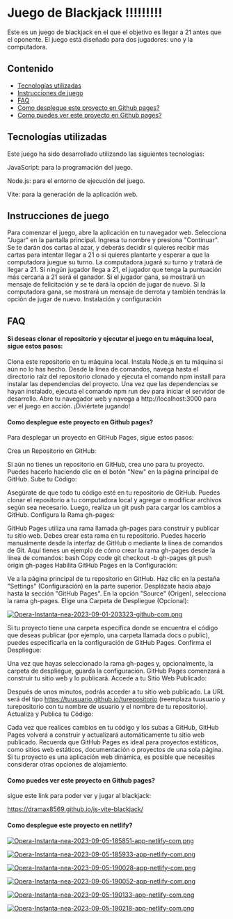 # Juego de Blackjack !!!!!!!!!

Este es un juego de blackjack en el que el objetivo es llegar a 21 antes que el oponente. El juego está diseñado para dos jugadores: uno y la computadora.



## Contenido

 - [Tecnologías utilizadas](https://awesomeopensource.com/project/elangosundar/awesome-README-templates)
 - [Instrucciones de juego](https://github.com/matiassingers/awesome-readme)
 - [FAQ](https://bulldogjob.com/news/449-how-to-write-a-good-readme-for-your-github-project)
 - [Como desplegue este proyecto en Github pages?](https://bulldogjob.com/news/449-how-to-write-a-good-readme-for-your-github-project)
 - [Como puedes ver este proyecto en Github pages?](https://bulldogjob.com/news/449-how-to-write-a-good-readme-for-your-github-project)


## Tecnologías utilizadas

Este juego ha sido desarrollado utilizando las siguientes tecnologías:

JavaScript: para la programación del juego.

Node.js: para el entorno de ejecución del juego.

Vite: para la generación de la aplicación web.

## Instrucciones de juego
Para comenzar el juego, abre la aplicación en tu navegador web.
Selecciona "Jugar" en la pantalla principal.
Ingresa tu nombre y presiona "Continuar".
Se te darán dos cartas al azar, y deberás decidir si quieres recibir más cartas para intentar llegar a 21 o si quieres plantarte y esperar a que la computadora juegue su turno.
La computadora jugará su turno y tratará de llegar a 21.
Si ningún jugador llega a 21, el jugador que tenga la puntuación más cercana a 21 será el ganador.
Si el jugador gana, se mostrará un mensaje de felicitación y se te dará la opción de jugar de nuevo. Si la computadora gana, se mostrará un mensaje de derrota y también tendrás la opción de jugar de nuevo.
Instalación y configuración




## FAQ

#### Si deseas clonar el repositorio y ejecutar el juego en tu máquina local, sigue estos pasos:

Clona este repositorio en tu máquina local.
Instala Node.js en tu máquina si aún no lo has hecho.
Desde la línea de comandos, navega hasta el directorio raíz del repositorio clonado y ejecuta el comando npm install para instalar las dependencias del proyecto.
Una vez que las dependencias se hayan instalado, ejecuta el comando npm run dev para iniciar el servidor de desarrollo.
Abre tu navegador web y navega a http://localhost:3000 para ver el juego en acción.
¡Diviértete jugando!

#### Como desplegue este proyecto en Github pages?

Para desplegar un proyecto en GitHub Pages, sigue estos pasos:

Crea un Repositorio en GitHub:

Si aún no tienes un repositorio en GitHub, crea uno para tu proyecto. Puedes hacerlo haciendo clic en el botón "New" en la página principal de GitHub.
Sube tu Código:

Asegúrate de que todo tu código esté en tu repositorio de GitHub. Puedes clonar el repositorio a tu computadora local y agregar o modificar archivos según sea necesario. Luego, realiza un git push para cargar los cambios a GitHub.
Configura la Rama gh-pages:

GitHub Pages utiliza una rama llamada gh-pages para construir y publicar tu sitio web. Debes crear esta rama en tu repositorio. Puedes hacerlo manualmente desde la interfaz de GitHub o mediante la línea de comandos de Git. Aquí tienes un ejemplo de cómo crear la rama gh-pages desde la línea de comandos:
bash
Copy code
git checkout -b gh-pages
git push origin gh-pages
Habilita GitHub Pages en la Configuración:

Ve a la página principal de tu repositorio en GitHub.
Haz clic en la pestaña "Settings" (Configuración) en la parte superior.
Desplázate hacia abajo hasta la sección "GitHub Pages".
En la opción "Source" (Origen), selecciona la rama gh-pages.
Elige una Carpeta de Despliegue (Opcional):

[![Opera-Instanta-nea-2023-09-01-203323-github-com.png](https://i.postimg.cc/W1hymmkP/Opera-Instanta-nea-2023-09-01-203323-github-com.png)](https://postimg.cc/sMCKshmn)

Si tu proyecto tiene una carpeta específica donde se encuentra el código que deseas publicar (por ejemplo, una carpeta llamada docs o public), puedes especificarla en la configuración de GitHub Pages.
Confirma el Despliegue:

Una vez que hayas seleccionado la rama gh-pages y, opcionalmente, la carpeta de despliegue, guarda la configuración. GitHub Pages comenzará a construir tu sitio web y lo publicará.
Accede a tu Sitio Web Publicado:

Después de unos minutos, podrás acceder a tu sitio web publicado. La URL será del tipo https://tuusuario.github.io/turepositorio (reemplaza tuusuario y turepositorio con tu nombre de usuario y el nombre de tu repositorio).
Actualiza y Publica tu Código:

Cada vez que realices cambios en tu código y los subas a GitHub, GitHub Pages volverá a construir y actualizará automáticamente tu sitio web publicado.
Recuerda que GitHub Pages es ideal para proyectos estáticos, como sitios web estáticos, documentación o proyectos de una sola página. Si tu proyecto es una aplicación web dinámica, es posible que necesites considerar otras opciones de alojamiento.

#### Como puedes ver este proyecto en Github pages?

sigue este link para poder ver y jugar al blackjack:

https://dramax8569.github.io/js-vite-blackjack/

#### Como desplegue este proyecto en netlify?

[![Opera-Instanta-nea-2023-09-05-185851-app-netlify-com.png](https://i.postimg.cc/8c05Gv46/Opera-Instanta-nea-2023-09-05-185851-app-netlify-com.png)](https://postimg.cc/Wq0j6hQN)

[![Opera-Instanta-nea-2023-09-05-185933-app-netlify-com.png](https://i.postimg.cc/g0W0GmVN/Opera-Instanta-nea-2023-09-05-185933-app-netlify-com.png)](https://postimg.cc/Mn9wDkrQ)

[![Opera-Instanta-nea-2023-09-05-190028-app-netlify-com.png](https://i.postimg.cc/qRmBcK95/Opera-Instanta-nea-2023-09-05-190028-app-netlify-com.png)](https://postimg.cc/phFtRmVf)

[![Opera-Instanta-nea-2023-09-05-190052-app-netlify-com.png](https://i.postimg.cc/dV8qHpbd/Opera-Instanta-nea-2023-09-05-190052-app-netlify-com.png)](https://postimg.cc/dhVPDHtt)

[![Opera-Instanta-nea-2023-09-05-190133-app-netlify-com.png](https://i.postimg.cc/3wY3P9hq/Opera-Instanta-nea-2023-09-05-190133-app-netlify-com.png)](https://postimg.cc/gxt9hVny)

[![Opera-Instanta-nea-2023-09-05-190218-app-netlify-com.png](https://i.postimg.cc/DZznzZ8d/Opera-Instanta-nea-2023-09-05-190218-app-netlify-com.png)](https://postimg.cc/LqGrCmkn)
